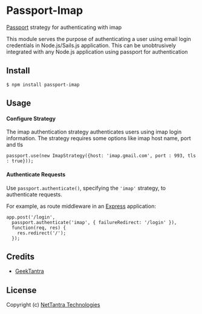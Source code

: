 # Passport-Imap

[Passport](http://passportjs.org/) strategy for authenticating with imap

This module serves the purpose of authenticating a user using email login credentials in Node.js/Sails.js application.
This can be unobtrusively integrated with any Node.js application using passport for authentication

## Install

    $ npm install passport-imap

## Usage

#### Configure Strategy

The imap authentication strategy authenticates users using imap login information.  The strategy requires some options like imap host name, port and tls

    passport.use(new ImapStrategy({host: 'imap.gmail.com', port : 993, tls : true}));

#### Authenticate Requests

Use `passport.authenticate()`, specifying the `'imap'` strategy, to
authenticate requests.

For example, as route middleware in an [Express](http://expressjs.com/)
application:

    app.post('/login', 
      passport.authenticate('imap', { failureRedirect: '/login' }),
      function(req, res) {
        res.redirect('/');
      });

## Credits

  - [GeekTantra](http://github.com/geektantra)

## License



Copyright (c) [NetTantra Technologies](http://nettantra.com/)
